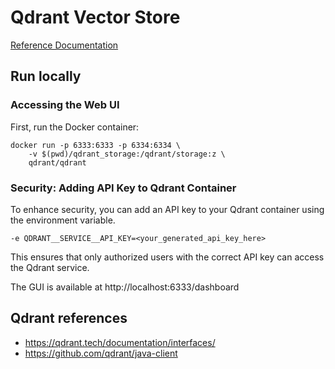 # Qdrant Vector Store

[Reference Documentation](https://docs.spring.io/spring-ai/reference/1.0-SNAPSHOT/api/vectordbs/qdrant.html)

## Run locally

### Accessing the Web UI

First, run the Docker container:

```
docker run -p 6333:6333 -p 6334:6334 \
    -v $(pwd)/qdrant_storage:/qdrant/storage:z \
    qdrant/qdrant
```

### Security: Adding API Key to Qdrant Container
To enhance security, you can add an API key to your Qdrant container using the environment variable.

```
-e QDRANT__SERVICE__API_KEY=<your_generated_api_key_here>
```

This ensures that only authorized users with the correct API key can access the Qdrant service.

The GUI is available at http://localhost:6333/dashboard

## Qdrant references

- https://qdrant.tech/documentation/interfaces/
- https://github.com/qdrant/java-client
